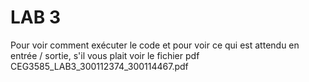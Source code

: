 # LAB 3

Pour voir comment exécuter le code et pour voir ce qui est attendu en entrée / sortie, s'il vous plait voir le fichier pdf CEG3585_LAB3_300112374_300114467.pdf
